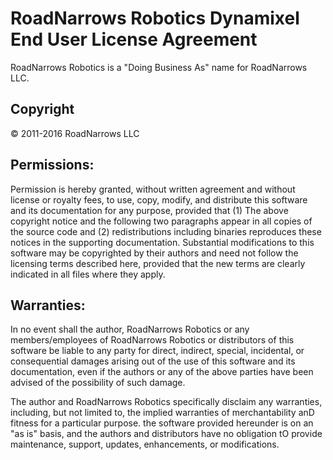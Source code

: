 # RoadNarrows Robotics Dynamixel End User License Agreement
RoadNarrows Robotics is a "Doing Business As" name for RoadNarrows LLC.

## Copyright
&#169; 2011-2016 RoadNarrows LLC

## Permissions:
Permission is hereby granted, without written agreement and without
license or royalty fees, to use, copy, modify, and distribute this
software and its documentation for any purpose, provided that
(1) The above copyright notice and the following two paragraphs
appear in all copies of the source code and (2) redistributions
including binaries reproduces these notices in the supporting
documentation.   Substantial modifications to this software may be
copyrighted by their authors and need not follow the licensing terms
described here, provided that the new terms are clearly indicated in
all files where they apply.

## Warranties:
In no event shall the author, RoadNarrows Robotics or any members/employees
of RoadNarrows Robotics or distributors of this software be liable to any
party for direct, indirect, special, incidental, or consequential
damages arising out of the use of this software and its documentation,
even if the authors or any of the above parties have been advised of
the possibility of such damage.

The author and RoadNarrows Robotics specifically disclaim any warranties,
including, but not limited to, the implied warranties of merchantability anD
fitness for a particular purpose. the software provided hereunder is on an
"as is" basis, and the authors and distributors have no obligation tO
provide maintenance, support, updates, enhancements, or modifications.
